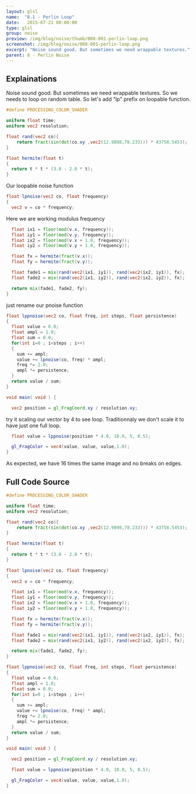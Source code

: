 ```yaml
---
layout: glsl
name:  "8.1 - Perlin Loop"
date:   2015-07-21 00:00:00
type: glsl
group: noise
preview: /img/blog/noise/thumb/008-001-perlin-loop.png
screenshot: /img/blog/noise/008-001-perlin-loop.png
excerpt: "Noise sound good. But sometimes we need wrappable textures."
parent: 8 - Perlin Noise
---
```

## Explainations

Noise sound good. But sometimes we need wrappable textures.
So we needs to loop on random table.
So let's add "lp" prefix on loopable function.

``` glsl
#define PROCESSING_COLOR_SHADER

uniform float time;
uniform vec2 resolution;

float rand(vec2 co){
    return fract(sin(dot(co.xy ,vec2(12.9898,78.233))) * 43758.5453);
}

float hermite(float t)
{
  return t * t * (3.0 - 2.0 * t);
}

```

Our loopable noise function

``` glsl
float lpnoise(vec2 co, float frequency)
{
  vec2 v = co * frequency;

```

Here we are working modulus frequency

``` glsl
  float ix1 = floor(mod(v.x, frequency));
  float iy1 = floor(mod(v.y, frequency));
  float ix2 = floor(mod(v.x + 1.0, frequency));
  float iy2 = floor(mod(v.y + 1.0, frequency));

  float fx = hermite(fract(v.x));
  float fy = hermite(fract(v.y));

  float fade1 = mix(rand(vec2(ix1, iy1)), rand(vec2(ix2, iy1)), fx);
  float fade2 = mix(rand(vec2(ix1, iy2)), rand(vec2(ix2, iy2)), fx);

  return mix(fade1, fade2, fy);
}

```

just rename our pnoise function

``` glsl
float lppnoise(vec2 co, float freq, int steps, float persistence)
{
  float value = 0.0;
  float ampl = 1.0;
  float sum = 0.0;
  for(int i=0 ; i<steps ; i++)
  {
    sum += ampl;
    value += lpnoise(co, freq) * ampl;
    freq *= 2.0;
    ampl *= persistence;
  }
  return value / sum;
}

void main( void ) {

  vec2 position = gl_FragCoord.xy / resolution.xy;

```

try it scaling our vector by 4 to see loop. Traditionnaly we don't scale it to
have just one full loop.

``` glsl
  float value = lppnoise(position * 4.0, 10.0, 5, 0.5);

  gl_FragColor = vec4(value, value, value,1.0);
}

```

As expected, we have 16 times the same image and no breaks on edges.

## Full Code Source

``` glsl
#define PROCESSING_COLOR_SHADER

uniform float time;
uniform vec2 resolution;

float rand(vec2 co){
    return fract(sin(dot(co.xy ,vec2(12.9898,78.233))) * 43758.5453);
}

float hermite(float t)
{
  return t * t * (3.0 - 2.0 * t);
}

float lpnoise(vec2 co, float frequency)
{
  vec2 v = co * frequency;

  float ix1 = floor(mod(v.x, frequency));
  float iy1 = floor(mod(v.y, frequency));
  float ix2 = floor(mod(v.x + 1.0, frequency));
  float iy2 = floor(mod(v.y + 1.0, frequency));

  float fx = hermite(fract(v.x));
  float fy = hermite(fract(v.y));

  float fade1 = mix(rand(vec2(ix1, iy1)), rand(vec2(ix2, iy1)), fx);
  float fade2 = mix(rand(vec2(ix1, iy2)), rand(vec2(ix2, iy2)), fx);

  return mix(fade1, fade2, fy);
}

float lppnoise(vec2 co, float freq, int steps, float persistence)
{
  float value = 0.0;
  float ampl = 1.0;
  float sum = 0.0;
  for(int i=0 ; i<steps ; i++)
  {
    sum += ampl;
    value += lpnoise(co, freq) * ampl;
    freq *= 2.0;
    ampl *= persistence;
  }
  return value / sum;
}

void main( void ) {

  vec2 position = gl_FragCoord.xy / resolution.xy;

  float value = lppnoise(position * 4.0, 10.0, 5, 0.5);

  gl_FragColor = vec4(value, value, value,1.0);
}

```